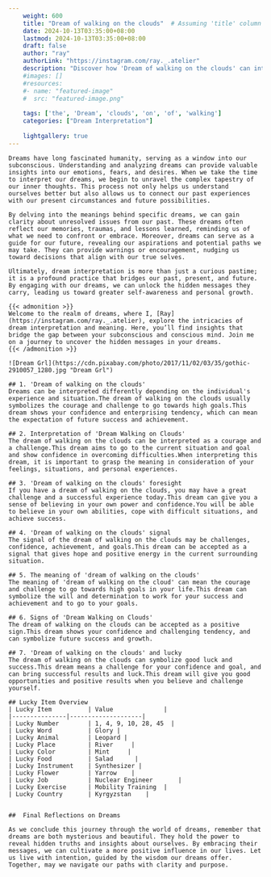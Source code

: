 ```yaml
---
    weight: 600
    title: "Dream of walking on the clouds"  # Assuming 'title' column exists
    date: 2024-10-13T03:35:00+08:00
    lastmod: 2024-10-13T03:35:00+08:00
    draft: false
    author: "ray"
    authorLink: "https://instagram.com/ray._.atelier"
    description: "Discover how 'Dream of walking on the clouds' can interpret your future and uncover its significant meanings in your life."
    #images: []
    #resources:
    #- name: "featured-image"
    #  src: "featured-image.png"
    
    tags: ['the', 'Dream', 'clouds', 'on', 'of', 'walking']
    categories: ["Dream Interpretation"]
    
    lightgallery: true
---
```

    
    Dreams have long fascinated humanity, serving as a window into our subconscious. Understanding and analyzing dreams can provide valuable insights into our emotions, fears, and desires. When we take the time to interpret our dreams, we begin to unravel the complex tapestry of our inner thoughts. This process not only helps us understand ourselves better but also allows us to connect our past experiences with our present circumstances and future possibilities.
    
    By delving into the meanings behind specific dreams, we can gain clarity about unresolved issues from our past. These dreams often reflect our memories, traumas, and lessons learned, reminding us of what we need to confront or embrace. Moreover, dreams can serve as a guide for our future, revealing our aspirations and potential paths we may take. They can provide warnings or encouragement, nudging us toward decisions that align with our true selves.
    
    Ultimately, dream interpretation is more than just a curious pastime; it is a profound practice that bridges our past, present, and future. By engaging with our dreams, we can unlock the hidden messages they carry, leading us toward greater self-awareness and personal growth.
    
    {{< admonition >}}
    Welcome to the realm of dreams, where I, [Ray](https://instagram.com/ray._.atelier), explore the intricacies of dream interpretation and meaning. Here, you’ll find insights that bridge the gap between your subconscious and conscious mind. Join me on a journey to uncover the hidden messages in your dreams.
    {{< /admonition >}}
    
    ![Dream Grl](https://cdn.pixabay.com/photo/2017/11/02/03/35/gothic-2910057_1280.jpg "Dream Grl")
    
    ## 1. 'Dream of walking on the clouds'
    Dreams can be interpreted differently depending on the individual's experience and situation.The dream of walking on the clouds usually symbolizes the courage and challenge to go towards high goals.This dream shows your confidence and enterprising tendency, which can mean the expectation of future success and achievement.
    
    ## 2. Interpretation of 'Dream Walking on Clouds'
    The dream of walking on the clouds can be interpreted as a courage and a challenge.This dream aims to go to the current situation and goal and show confidence in overcoming difficulties.When interpreting this dream, it is important to grasp the meaning in consideration of your feelings, situations, and personal experiences.
    
    ## 3. 'Dream of walking on the clouds' foresight
    If you have a dream of walking on the clouds, you may have a great challenge and a successful experience today.This dream can give you a sense of believing in your own power and confidence.You will be able to believe in your own abilities, cope with difficult situations, and achieve success.
    
    ## 4. 'Dream of walking on the clouds' signal
    The signal of the dream of walking on the clouds may be challenges, confidence, achievement, and goals.This dream can be accepted as a signal that gives hope and positive energy in the current surrounding situation.
    
    ## 5. The meaning of 'dream of walking on the clouds'
    The meaning of 'dream of walking on the cloud' can mean the courage and challenge to go towards high goals in your life.This dream can symbolize the will and determination to work for your success and achievement and to go to your goals.
    
    ## 6. Signs of 'Dream Walking on Clouds'
    The dream of walking on the clouds can be accepted as a positive sign.This dream shows your confidence and challenging tendency, and can symbolize future success and growth.
    
    ## 7. 'Dream of walking on the clouds' and lucky
    The dream of walking on the clouds can symbolize good luck and success.This dream means a challenge for your confidence and goal, and can bring successful results and luck.This dream will give you good opportunities and positive results when you believe and challenge yourself.
    
    ## Lucky Item Overview
    | Lucky Item          | Value              |
    |---------------|--------------------|
    | Lucky Number        | 1, 4, 9, 10, 28, 45  |
    | Lucky Word          | Glory |
    | Lucky Animal        | Leopard |
    | Lucky Place         | River     |
    | Lucky Color         | Mint     |
    | Lucky Food          | Salad      |
    | Lucky Instrument    | Synthesizer |
    | Lucky Flower        | Yarrow    |
    | Lucky Job           | Nuclear Engineer       |
    | Lucky Exercise      | Mobility Training  |
    | Lucky Country       | Kyrgyzstan    |
    
    
    ##  Final Reflections on Dreams
    
    As we conclude this journey through the world of dreams, remember that dreams are both mysterious and beautiful. They hold the power to reveal hidden truths and insights about ourselves. By embracing their messages, we can cultivate a more positive influence in our lives. Let us live with intention, guided by the wisdom our dreams offer. Together, may we navigate our paths with clarity and purpose.
    